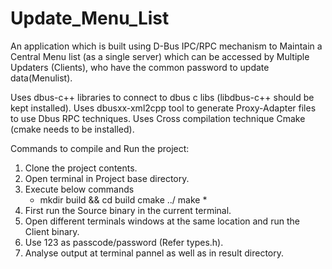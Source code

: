 # Update_Menu_List
An application which is built using D-Bus IPC/RPC mechanism to Maintain a Central Menu list (as a single server) which can be accessed by Multiple Updaters (Clients), who have the common password to update data(Menulist).

Uses dbus-c++ libraries to connect to dbus c libs (libdbus-c++ should be kept installed).
Uses dbusxx-xml2cpp tool to generate Proxy-Adapter files to use Dbus RPC techniques.
Uses Cross compilation technique Cmake (cmake needs to be installed).

Commands to compile and Run the project:

1. Clone the project contents.
2. Open terminal in Project base directory.
3. Execute below commands
   * mkdir build && cd build
    cmake ../
    make *
4. First run the Source binary in the current terminal.
5. Open different terminals windows at the same location and run the Client binary.
6. Use 123 as passcode/password (Refer types.h).
7. Analyse output at terminal pannel as well as in result directory.
